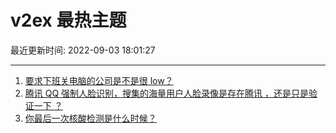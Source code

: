 # v2ex 最热主题

最近更新时间: 2022-09-03 18:01:27

--- 
1. [要求下班关电脑的公司是不是很 low？](https://www.v2ex.com/t/877377) 
2. [腾讯 QQ 强制人脸识别，搜集的海量用户人脸录像是存在腾讯 ，还是只是验证一下 ？](https://www.v2ex.com/t/877394) 
3. [你最后一次核酸检测是什么时候？](https://www.v2ex.com/t/877408) 
